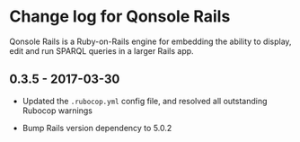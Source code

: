 # Change log for Qonsole Rails

Qonsole Rails is a Ruby-on-Rails engine for embedding the ability
to display, edit and run SPARQL queries in a larger Rails app.

## 0.3.5 - 2017-03-30

* Updated the `.rubocop.yml` config file, and resolved all
  outstanding Rubocop warnings

* Bump Rails version dependency to 5.0.2
